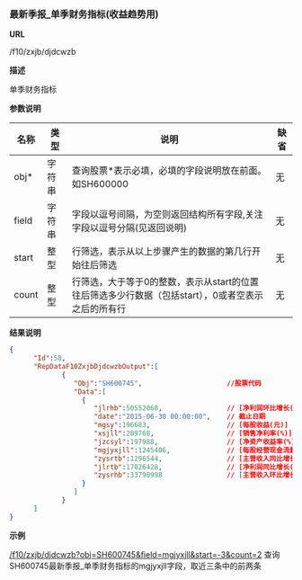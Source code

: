 
### 最新季报_单季财务指标(收益趋势用)

**URL**

/f10/zxjb/djdcwzb

**描述**

单季财务指标

**参数说明**

|名称|类型|说明|缺省|
| -------- | -------- | -------- | -------- |
|obj\*|字符串|查询股票\*表示必填，必填的字段说明放在前面。如SH600000|无|
|field|字符串|字段以逗号间隔，为空则返回结构所有字段,关注字段以逗号分隔(见返回说明)|无|
|start|整型|行筛选，表示从以上步骤产生的数据的第几行开始往后筛选|无|
|count|整型|行筛选，大于等于0的整数，表示从start的位置往后筛选多少行数据（包括start），0或者空表示之后的所有行|无|


**结果说明**

```json
{
      "Id":58,
      "RepDataF10ZxjbDjdcwzbOutput":[
             {
                "Obj":"SH600745",                     //股票代码
                "Data":[
                  {
                     "jlrhb":50552068,                // [净利润环比增长(%)]
                     "date":"2015-06-30 00:00:00",    // 截止日期
                     "mgsy":196683,                   // [每股收益(元)]
                     "xsjll":209768,                  // [销售净利率(%)]
                     "jzcsyl":197988,                 // [净资产收益率(%)] 
                     "mgjyxjll":1245406,              // [每股经营现金流量(元)]
                     "zysrtb":1296544,                // [主营收入同比增长(%)]
                     "jlrtb":17026428,                // [净利润同比增长(%)]
                     "zysrhb":33790998                // [主营收入环比增长(%)] 
                  }
                ]
             }
      ]
}
```

**示例**

[/f10/zxjb/djdcwzb?obj=SH600745&field=mgjyxjll&start=-3&count=2]($APIHOST$/f10/zxjb/djdcwzb?obj=SH600745&field=mgjyxjll&start=-3&count=2)
查询SH600745最新季报_单季财务指标的mgjyxjll字段，取近三条中的前两条

